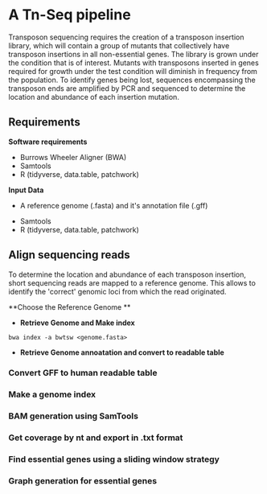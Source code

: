 # A Tn-Seq pipeline

Transposon sequencing requires the creation of a transposon insertion library, which will contain a group of mutants that collectively have transposon insertions in all non-essential genes. The library is grown under the condition that is of interest. Mutants with transposons inserted in genes required for growth under the test condition will diminish in frequency from the population. To identify genes being lost, sequences encompassing the transposon ends are amplified by PCR and sequenced to determine the location and abundance of each insertion mutation.

## Requirements

**Software requirements**

- Burrows Wheeler Aligner (BWA)
- Samtools
- R (tidyverse, data.table, patchwork)

**Input Data**

- A reference genome (.fasta) and it's annotation file (.gff)

[Melitensis 16M]: https://www.ncbi.nlm.nih.gov/genome/?term=melitensis%2016M&utm_source=gquery&utm_medium=search

- Samtools
- R (tidyverse, data.table, patchwork)

## Align sequencing reads

To determine the location and abundance of each transposon insertion, short sequencing reads are mapped to a reference genome. This allows to identify the 'correct' genomic loci from which the read originated. 


**Choose the Reference Genome **

* **Retrieve Genome and Make index**



```
bwa index -a bwtsw <genome.fasta>
```

* **Retrieve Genome annoatation and convert to readable table**


### Convert GFF to human readable table

### Make a genome index

### BAM generation using SamTools

### Get coverage by nt and export in .txt format

### Find essential genes using a sliding window strategy

### Graph generation for essential genes

